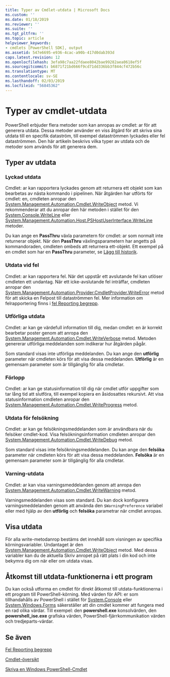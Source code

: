 ```yaml
---
title: Typer av Cmdlet-utdata | Microsoft Docs
ms.custom: ''
ms.date: 01/18/2019
ms.reviewer: ''
ms.suite: ''
ms.tgt_pltfrm: ''
ms.topic: article
helpviewer_keywords:
- cmdlets [PowerShell SDK], output
ms.assetid: 547e6695-e936-4cac-a90b-417d0dab393d
caps.latest.revision: 12
ms.openlocfilehash: 3efa98c7aa22fdaee8042bae99282aea0618ef5f
ms.sourcegitcommit: b6871f21bd666f9cd71dd336bb3f844cf472b56c
ms.translationtype: MT
ms.contentlocale: sv-SE
ms.lasthandoff: 02/03/2019
ms.locfileid: "56845362"
---
```

# <a name="types-of-cmdlet-output"></a>Typer av cmdlet-utdata

PowerShell erbjuder flera metoder som kan anropas av cmdlet: ar för att generera utdata. Dessa metoder använder en viss åtgärd för att skriva sina utdata till en specifik dataström, till exempel dataströmmen lyckades eller fel dataströmmen. Den här artikeln beskrivs vilka typer av utdata och de metoder som används för att generera dem.

## <a name="types-of-output"></a>Typer av utdata

### <a name="success-output"></a>Lyckad utdata

Cmdlet: ar kan rapportera lyckades genom att returnera ett objekt som kan bearbetas av nästa kommando i pipelinen. När åtgärden har utförts för cmdlet: en, cmdleten anropar den [System.Management.Automation.Cmdlet.WriteObject](/dotnet/api/System.Management.Automation.Cmdlet.WriteObject) metod. Vi rekommenderar att du anropar den här metoden i stället för den [System.Console.WriteLine](/dotnet/api/System.Console.WriteLine) eller [System.Management.Automation.Host.PSHostUserInterface.WriteLine](/dotnet/api/System.Management.Automation.Host.PSHostUserInterface.WriteLine) metoder.

Du kan ange en **PassThru** växla parametern för cmdlet: ar som normalt inte returnerar objekt.
När den **PassThru** växlingsparametern har angetts på kommandoraden, cmdleten ombeds att returnera ett-objekt. Ett exempel på en cmdlet som har en **PassThru** parameter, se [Lägg till historik](/powershell/module/Microsoft.PowerShell.Core/Add-History).

### <a name="error-output"></a>Utdata vid fel

Cmdlet: ar kan rapportera fel. När det uppstår ett avslutande fel kan utlöser cmdleten ett undantag. När ett icke-avslutande fel inträffar, cmdleten anropar den [System.Management.Automation.Provider.CmdletProvider.WriteError](/dotnet/api/System.Management.Automation.Provider.CmdletProvider.WriteError) metod för att skicka en Felpost till dataströmmen fel. Mer information om felrapportering finns i [fel Reporting begrepp](./error-reporting-concepts.md).

### <a name="verbose-output"></a>Utförliga utdata

Cmdlet: ar kan ge värdefull information till dig, medan cmdlet: en är korrekt bearbetar poster genom att anropa den [System.Management.Automation.Cmdlet.WriteVerbose](/dotnet/api/System.Management.Automation.Cmdlet.WriteVerbose) metod. Metoden genererar utförliga meddelanden som indikerar hur åtgärden pågår.

Som standard visas inte utförliga meddelanden. Du kan ange den **utförlig** parameter när cmdleten körs för att visa dessa meddelanden. **Utförlig** är en gemensam parameter som är tillgänglig för alla cmdletar.

### <a name="progress-output"></a>Förlopp

Cmdlet: ar kan ge statusinformation till dig när cmdlet utför uppgifter som tar lång tid att slutföra, till exempel kopiera en åsidosattes rekursivt. Att visa statusinformation cmdleten anropar den [System.Management.Automation.Cmdlet.WriteProgress](/dotnet/api/System.Management.Automation.Cmdlet.WriteProgress) metod.

### <a name="debug-output"></a>Utdata för felsökning

Cmdlet: ar kan ge felsökningsmeddelanden som är användbara när du felsöker cmdlet-kod. Visa felsökningsinformation cmdleten anropar den [System.Management.Automation.Cmdlet.WriteDebug](/dotnet/api/System.Management.Automation.Cmdlet.WriteDebug) metod.

Som standard visas inte felsökningsmeddelanden. Du kan ange den **felsöka** parameter när cmdleten körs för att visa dessa meddelanden. **Felsöka** är en gemensam parameter som är tillgänglig för alla cmdletar.

### <a name="warning-output"></a>Varning-utdata

Cmdlet: ar kan visa varningsmeddelanden genom att anropa den [System.Management.Automation.Cmdlet.WriteWarning](/dotnet/api/System.Management.Automation.Cmdlet.WriteWarning) metod.

Varningsmeddelanden visas som standard. Du kan dock konfigurera varningsmeddelanden genom att använda den `$WarningPreference` variabel eller med hjälp av den **utförlig** och **felsöka** parametrar när cmdlet anropas.

## <a name="displaying-output"></a>Visa utdata

För alla write-metodanrop bestäms det innehåll som visningen av specifika körningsvariabler. Undantaget är den [System.Management.Automation.Cmdlet.WriteObject](/dotnet/api/System.Management.Automation.Cmdlet.WriteObject) metod. Med dessa variabler kan du de aktuella Skriv anropet på rätt plats i din kod och inte bekymra dig om när eller om utdata visas.

## <a name="accessing-the-output-functionality-of-a-host-application"></a>Åtkomst till utdata-funktionerna i ett program

Du kan också utforma en cmdlet för direkt åtkomst till utdata-funktionerna i ett program till PowerShell-körning. Med värden för API: er som tillhandahålls av PowerShell i stället för [System.Console](/dotnet/api/System.Console) eller [System.Windows.Forms](/dotnet/api/System.Windows.Forms) säkerställer att din cmdlet kommer att fungera med en rad olika värdar. Till exempel: den **powershell.exe** konsolvärden, den **powershell_ise.exe** grafiska värden, PowerShell-fjärrkommunikation värden och tredjeparts-värdar.

## <a name="see-also"></a>Se även

[Fel Reporting begrepp](./error-reporting-concepts.md)

[Cmdlet-översikt](./cmdlet-overview.md)

[Skriva en Windows PowerShell-Cmdlet](./writing-a-windows-powershell-cmdlet.md)